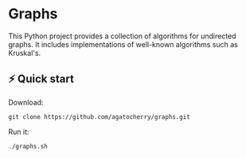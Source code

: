 # Graphs

This Python project provides a collection of algorithms for undirected graphs. It includes implementations of well-known algorithms such as Kruskal's.

## ⚡️ Quick start

Download:
```
git clone https://github.com/agatocherry/graphs.git
```
Run it:
```
./graphs.sh
```
